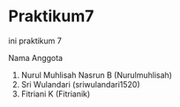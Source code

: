 # Praktikum7
ini praktikum 7

Nama Anggota 
1. Nurul Muhlisah Nasrun B (Nurulmuhlisah)
2. Sri Wulandari (sriwulandari1520)
3. Fitriani K (Fitrianik)
